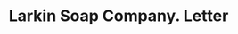 ---
doi: 10.7916/D8JH4Z6Z
date_other: '1901'
date_other_textual: '1901'
form: correspondence
genre:
- Letters (correspondence)
name:
- Larkin Soap Company
object_in_context_url: https://biggert.cul.columbia.edu/items/view/ave_biggert_00894
subject_hierarchical_geographic:
- Buffalo, New York, United States
subject_name:
- Larkin Soap Company
title: Larkin Soap Company. Letter
sort_title: Larkin Soap Company. Letter
call_number: ave_biggert_00894
coordinates:
- 42.90472222222222,-78.84944444444444
pid: ave_biggert_00894
identifiers: ave_biggert_00894
canvas_id: ldpd:396165
permalink: "/items/ave_biggert_00894/"
layout: iiif-image-page
---